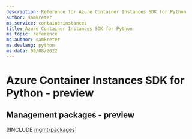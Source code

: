 ```yaml
---
description: Reference for Azure Container Instances SDK for Python
author: samkreter
ms.service: containerinstances
title: Azure Container Instances SDK for Python
ms.topic: reference
ms.author: samkreter
ms.devlang: python
ms.data: 09/08/2022
---
```

# Azure Container Instances SDK for Python - preview

## Management packages - preview
[!INCLUDE [mgmt-packages](container-instances-mgmt-index.md)]